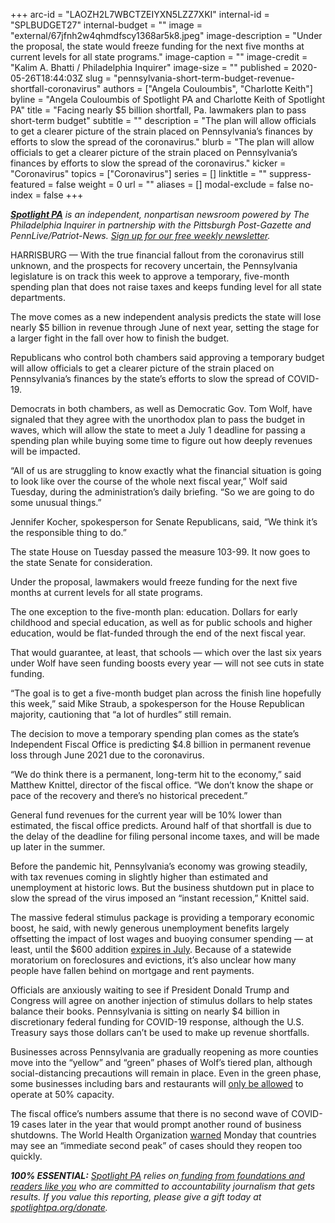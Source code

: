 +++
arc-id = "LAOZH2L7WBCTZEIYXN5LZZ7XKI"
internal-id = "SPLBUDGET27"
internal-budget = ""
image = "external/67jfnh2w4qhmdfscy1368ar5k8.jpeg"
image-description = "Under the proposal, the state would freeze funding for the next five months at current levels for all state programs."
image-caption = ""
image-credit = "Kalim A. Bhatti / Philadelphia Inquirer"
image-size = ""
published = 2020-05-26T18:44:03Z
slug = "pennsylvania-short-term-budget-revenue-shortfall-coronavirus"
authors = ["Angela Couloumbis", "Charlotte Keith"]
byline = "Angela Couloumbis of Spotlight PA and Charlotte Keith of Spotlight PA"
title = "Facing nearly $5 billion shortfall, Pa. lawmakers plan to pass short-term budget"
subtitle = ""
description = "The plan will allow officials to get a clearer picture of the strain placed on Pennsylvania’s finances by efforts to slow the spread of the coronavirus."
blurb = "The plan will allow officials to get a clearer picture of the strain placed on Pennsylvania’s finances by efforts to slow the spread of the coronavirus."
kicker = "Coronavirus"
topics = ["Coronavirus"]
series = []
linktitle = ""
suppress-featured = false
weight = 0
url = ""
aliases = []
modal-exclude = false
no-index = false
+++

<a href="https://lesspage.com/"><i><b>Spotlight PA</b></i></a><i> is an independent, nonpartisan newsroom powered by The Philadelphia Inquirer in partnership with the Pittsburgh Post-Gazette and PennLive/Patriot-News. </i><a href="https://lesspage.com/newsletters"><i>Sign up for our free weekly newsletter</i></a><i>.</i>

HARRISBURG — With the true financial fallout from the coronavirus still unknown, and the prospects for recovery uncertain, the Pennsylvania legislature is on track this week to approve a temporary, five-month spending plan that does not raise taxes and keeps funding level for all state departments.

The move comes as a new independent analysis predicts the state will lose nearly $5 billion in revenue through June of next year, setting the stage for a larger fight in the fall over how to finish the budget.

Republicans who control both chambers said approving a temporary budget will allow officials to get a clearer picture of the strain placed on Pennsylvania’s finances by the state’s efforts to slow the spread of COVID-19.

Democrats in both chambers, as well as Democratic Gov. Tom Wolf, have signaled that they agree with the unorthodox plan to pass the budget in waves, which will allow the state to meet a July 1 deadline for passing a spending plan while buying some time to figure out how deeply revenues will be impacted.

“All of us are struggling to know exactly what the financial situation is going to look like over the course of the whole next fiscal year,” Wolf said Tuesday, during the administration’s daily briefing. “So we are going to do some unusual things.”

Jennifer Kocher, spokesperson for Senate Republicans, said, “We think it’s the responsible thing to do.”

The state House on Tuesday passed the measure 103-99. It now goes to the state Senate for consideration.

<script src="https://lesspage.com/embed.js" async></script><div data-spl-embed-version="1" data-spl-src="https://lesspage.com/embeds/donate/"></div>



Under the proposal, lawmakers would freeze funding for the next five months at current levels for all state programs.

The one exception to the five-month plan: education. Dollars for early childhood and special education, as well as for public schools and higher education, would be flat-funded through the end of the next fiscal year.

That would guarantee, at least, that schools — which over the last six years under Wolf have seen funding boosts every year — will not see cuts in state funding.

“The goal is to get a five-month budget plan across the finish line hopefully this week,” said Mike Straub, a spokesperson for the House Republican majority, cautioning that “a lot of hurdles” still remain.

The decision to move a temporary spending plan comes as the state’s Independent Fiscal Office is predicting $4.8 billion in permanent revenue loss through June 2021 due to the coronavirus.

“We do think there is a permanent, long-term hit to the economy,” said Matthew Knittel, director of the fiscal office. “We don’t know the shape or pace of the recovery and there’s no historical precedent.”

General fund revenues for the current year will be 10% lower than estimated, the fiscal office predicts. Around half of that shortfall is due to the delay of the deadline for filing personal income taxes, and will be made up later in the summer.

Before the pandemic hit, Pennsylvania’s economy was growing steadily, with tax revenues coming in slightly higher than estimated and unemployment at historic lows. But the business shutdown put in place to slow the spread of the virus imposed an “instant recession,” Knittel said.

<script src="https://lesspage.com/embed.js" async></script><div data-spl-embed-version="1" data-spl-src="https://lesspage.com/embeds/newsletter/"></div>


The massive federal stimulus package is providing a temporary economic boost, he said, with newly generous unemployment benefits largely offsetting the impact of lost wages and buoying consumer spending — at least, until the $600 addition <a href="https://www.cnbc.com/2020/05/04/unemployment-benefits-will-be-reduced-after-july-31.html" target=_blank>expires in July</a>. Because of a statewide moratorium on foreclosures and evictions, it’s also unclear how many people have fallen behind on mortgage and rent payments.

Officials are anxiously waiting to see if President Donald Trump and Congress will agree on another injection of stimulus dollars to help states balance their books. Pennsylvania is sitting on nearly $4 billion in discretionary federal funding for COVID-19 response, although the U.S. Treasury says those dollars can’t be used to make up revenue shortfalls.

Businesses across Pennsylvania are gradually reopening as more counties move into the “yellow” and “green” phases of Wolf’s tiered plan, although social-distancing precautions will remain in place. Even in the green phase, some businesses including bars and restaurants will <a href="https://lesspage.com/news/2020/05/pennsylvania-yellow-phase-counties-june-5/" target=_blank>only be allowed</a> to operate at 50% capacity.

The fiscal office’s numbers assume that there is no second wave of COVID-19 cases later in the year that would prompt another round of business shutdowns. The World Health Organization <a href="https://www.nbcnews.com/news/world/world-health-organization-warns-second-peak-areas-where-covid-19-n1214406" target=_blank>warned</a> Monday that countries may see an “immediate second peak” of cases should they reopen too quickly.

<i><b>100% ESSENTIAL:</b></i> <a href="https://lesspage.com/"><i>Spotlight PA</i></a><i> relies on</i><a href="https://lesspage.com/support"><i> funding from foundations and readers like you</i></a><i> who are committed to accountability journalism that gets results. If you value this reporting, please give a gift today at </i><a href="https://lesspage.com/donate"><i>spotlightpa.org/donate</i></a><i>.</i>
